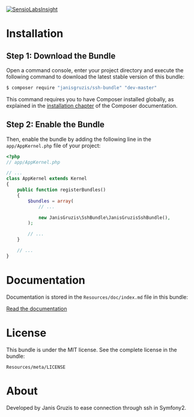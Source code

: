 [![SensioLabsInsight](https://insight.sensiolabs.com/projects/99a1cf13-9ac1-4cad-9fe6-478c8a6bda1c/big.png)](https://insight.sensiolabs.com/projects/99a1cf13-9ac1-4cad-9fe6-478c8a6bda1c)

Installation
============

Step 1: Download the Bundle
---------------------------

Open a command console, enter your project directory and execute the
following command to download the latest stable version of this bundle:

```bash
$ composer require "janisgruzis/ssh-bundle" "dev-master"
```

This command requires you to have Composer installed globally, as explained
in the [installation chapter](https://getcomposer.org/doc/00-intro.md)
of the Composer documentation.

Step 2: Enable the Bundle
-------------------------

Then, enable the bundle by adding the following line in the `app/AppKernel.php`
file of your project:

```php
<?php
// app/AppKernel.php

// ...
class AppKernel extends Kernel
{
    public function registerBundles()
    {
        $bundles = array(
            // ...

            new JanisGruzis\SshBundle\JanisGruzisSshBundle(),
        );

        // ...
    }

    // ...
}
```

Documentation
============

Documentation is stored in the `Resources/doc/index.md` file in this bundle:

[Read the documentation](https://github.com/JanisGruzis/SshBundle/blob/master/Resources/doc/index.md)

License
============

This bundle is under the MIT license. See the complete license in the bundle:

```
Resources/meta/LICENSE
```

About
============

Developed by Janis Gruzis to ease connection through ssh in Symfony2.
